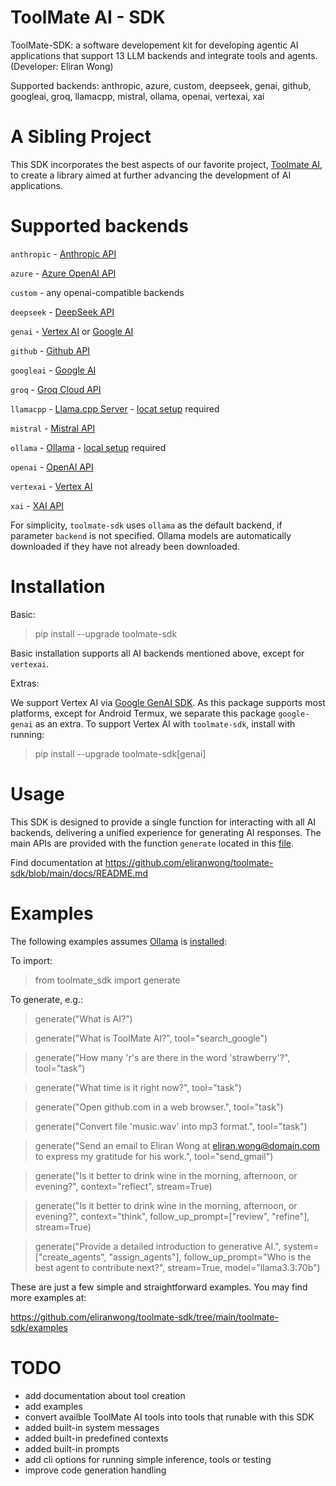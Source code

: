 # ToolMate AI - SDK

ToolMate-SDK: a software developement kit for developing agentic AI applications that support 13 LLM backends and integrate tools and agents. (Developer: Eliran Wong)

Supported backends: anthropic, azure, custom, deepseek, genai, github, googleai, groq, llamacpp, mistral, ollama, openai, vertexai, xai

# A Sibling Project

This SDK incorporates the best aspects of our favorite project, [Toolmate AI](https://github.com/eliranwong/toolmate), to create a library aimed at further advancing the development of AI applications.

# Supported backends

`anthropic` - [Anthropic API](https://console.anthropic.com/)

`azure` - [Azure OpenAI API](https://learn.microsoft.com/en-us/azure/ai-services/openai/reference)

`custom` - any openai-compatible backends

`deepseek` - [DeepSeek API](https://platform.deepseek.com/)

`genai` - [Vertex AI](https://cloud.google.com/vertex-ai) or [Google AI](https://ai.google.dev/)

`github` - [Github API](https://docs.github.com/en/github-models/prototyping-with-ai-models#experimenting-with-ai-models-using-the-api)

`googleai` - [Google AI](https://ai.google.dev/)

`groq` - [Groq Cloud API](https://console.groq.com)

`llamacpp` - [Llama.cpp Server](https://github.com/ggerganov/llama.cpp) - [locat setup](https://github.com/ggerganov/llama.cpp/blob/master/docs/build.md) required

`mistral` - [Mistral API](https://console.mistral.ai/api-keys/)

`ollama` - [Ollama](https://ollama.com/) - [local setup](https://ollama.com/download) required

`openai` - [OpenAI API](https://platform.openai.com/)

`vertexai` - [Vertex AI](https://cloud.google.com/vertex-ai)

`xai` - [XAI API](https://x.ai/api)

For simplicity, `toolmate-sdk` uses `ollama` as the default backend, if parameter `backend` is not specified. Ollama models are automatically downloaded if they have not already been downloaded.

# Installation

Basic:

> pip install --upgrade toolmate-sdk

Basic installation supports all AI backends mentioned above, except for `vertexai`.

Extras:

We support Vertex AI via [Google GenAI SDK](https://pypi.org/project/google-genai/).  As this package supports most platforms, except for Android Termux, we separate this package `google-genai` as an extra.  To support Vertex AI with `toolmate-sdk`, install with running:

> pip install --upgrade toolmate-sdk[genai]

# Usage

This SDK is designed to provide a single function for interacting with all AI backends, delivering a unified experience for generating AI responses. The main APIs are provided with the function `generate` located in this [file](https://github.com/eliranwong/toolmate-sdk/blob/main/toolmate_sdk/__init__.py#L29).

Find documentation at https://github.com/eliranwong/toolmate-sdk/blob/main/docs/README.md

# Examples

The following examples assumes [Ollama](https://ollama.com/) is [installed](https://ollama.com/download):

To import:

> from toolmate_sdk import generate

To generate, e.g.:

> generate("What is AI?")

> generate("What is ToolMate AI?", tool="search_google")

> generate("How many 'r's are there in the word 'strawberry'?", tool="task")

> generate("What time is it right now?", tool="task")

> generate("Open github.com in a web browser.", tool="task")

> generate("Convert file 'music.wav' into mp3 format.", tool="task")

> generate("Send an email to Eliran Wong at eliran.wong@domain.com to express my gratitude for his work.", tool="send_gmail")

> generate("Is it better to drink wine in the morning, afternoon, or evening?", context="reflect", stream=True)

> generate("Is it better to drink wine in the morning, afternoon, or evening?", context="think", follow_up_prompt=["review", "refine"], stream=True)

> generate("Provide a detailed introduction to generative AI.", system=["create_agents", "assign_agents"], follow_up_prompt="Who is the best agent to contribute next?", stream=True, model="llama3.3:70b")

These are just a few simple and straightforward examples.  You may find more examples at:

https://github.com/eliranwong/toolmate-sdk/tree/main/toolmate-sdk/examples

# TODO

* add documentation about tool creation
* add examples
* convert availble ToolMate AI tools into tools that runable with this SDK
* added built-in system messages
* added built-in predefined contexts
* added built-in prompts
* add cli options for running simple inference, tools or testing
* improve code generation handling
